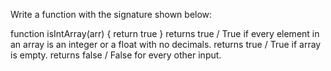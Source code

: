 Write a function with the signature shown below:

function isIntArray(arr) {
return true
}
returns true / True if every element in an array is an integer or a float with no decimals.
returns true / True if array is empty.
returns false / False for every other input.
